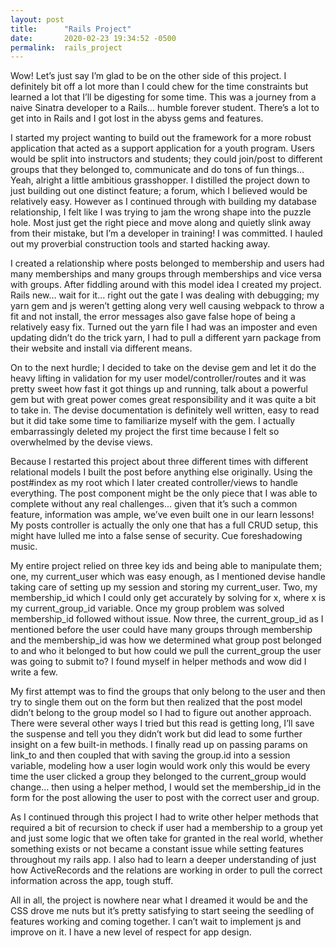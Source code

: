 ```yaml
---
layout: post
title:      "Rails Project"
date:       2020-02-23 19:34:52 -0500
permalink:  rails_project
---
```



Wow! Let’s just say I’m glad to be on the other side of this project. I definitely bit off a lot more than I could chew for the time constraints but learned a lot that I’ll be digesting for some time. This was a journey from a naive Sinatra developer to a Rails… humble forever student. There’s a lot to get into in Rails and I got lost in the abyss gems and features. 

I started my project wanting to build out the framework for a more robust application that acted as a support application for a youth program. Users would be split into instructors and students; they could join/post to different groups that they belonged to, communicate and do tons of fun things… Yeah, alright a little ambitious grasshopper. I distilled the project down to just building out one distinct feature; a forum, which I believed would be relatively easy.  However as I continued through with building my database relationship, I felt like I was trying to jam the wrong shape into the puzzle hole. Most just get the right piece and move along and quietly slink away from their mistake, but I’m a developer in training! I was committed. I hauled out my proverbial construction tools and started hacking away. 

I created a relationship where posts belonged to membership and users had many memberships and many groups through memberships and vice versa with groups. After fiddling around with this model idea I created my project. Rails new… wait for it... right out the gate I was dealing with debugging; my yarn gem and js weren’t getting along very well causing webpack to throw a fit and not install, the error messages also gave false hope of being a relatively easy fix. Turned out the yarn file I had was an imposter and even updating didn’t do the trick yarn, I had to pull a different yarn package from their website and install via different means. 

On to the next hurdle; I decided to take on the devise gem and let it do the heavy lifting in validation for my user model/controller/routes and it was pretty sweet how fast it got things up and running, talk about a powerful gem but with great power comes great responsibility and it was quite a bit to take in. The devise documentation is definitely well written, easy to read but it did take some time to familiarize myself with the gem. I actually embarrassingly deleted my project the first time because I felt so overwhelmed by the devise views. 

Because I restarted this project about three different times with different relational models I built the post before anything else originally. Using the post#index as my root which I later created controller/views to handle everything. The post component might be the only piece that I was able to complete without any real challenges... given that it’s such a common feature, information was ample, we’ve even built one in our learn lessons! My posts controller is actually the only one that has a full CRUD setup, this might have lulled me into a false sense of security. Cue foreshadowing music.


My entire project relied on three key ids and being able to manipulate them; one, my current_user which was easy enough, as I mentioned devise handle taking care of setting up my session and storing my current_user. Two, my membership_id which I could only get accurately by solving for x, where x is my current_group_id variable. Once my group problem was solved membership_id followed without issue. Now three, the current_group_id as I mentioned before the user could have many groups through membership and the membership_id was how we determined what group post belonged to and who it belonged to but how could we pull the current_group the user was going to submit to? I found myself in helper methods and wow did I write a few. 

My first attempt was to find the groups that only belong to the user and then try to single them out on the form but then realized that the post model didn’t belong to the group model so I had to figure out another approach. There were several other ways I tried but this read is getting long, I’ll save the suspense and tell you they didn’t work but did lead to some further insight on a few built-in methods. I finally read up on passing params on link_to and then coupled that with saving the group.id into a session variable, modeling how a user login would work only this would be every time the user clicked a group they belonged to the current_group would change… then using a helper method, I would set the membership_id in the form for the post allowing the user to post with the correct user and group.  

As I continued through this project I had to write other helper methods that required a bit of recursion to check if user had a membership to a group yet and just some logic that we often take for granted in the real world, whether something exists or not became a constant issue while setting features throughout my rails app. I also had to learn a deeper understanding of just how ActiveRecords and the relations are working in order to pull the correct information across the app, tough stuff.

All in all, the project is nowhere near what I dreamed it would be and the CSS drove me nuts but it’s pretty satisfying to start seeing the seedling of features working and coming together. I can’t wait to implement js and improve on it. I have a new level of respect for app design. 

